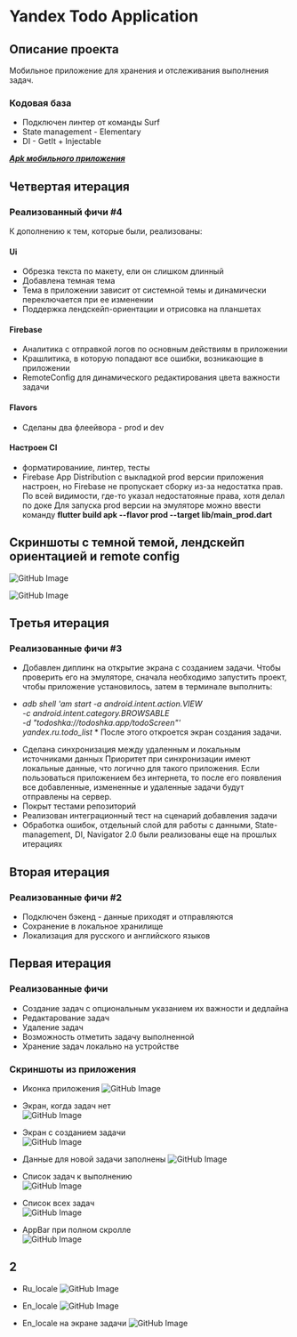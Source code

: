 # Yandex Todo Application

## Описание проекта
Мобильное приложение для хранения и отслеживания выполнения задач.

### Кодовая база
- Подключен линтер от команды Surf
- State management - Elementary
- DI - GetIt + Injectable
  
[*****Apk мобильного приложения*****](app-prod-release.apk)

## Четвертая итерация
### Реализованный фичи #4
К дополнению к тем, которые были, реализованы:
#### Ui
- Обрезка текста по макету, ели он слишком длинный
- Добавлена темная тема
- Тема в приложении зависит от системной темы и динамически переключается при ее изменении
- Поддержка лендскейп-ориентации и отрисовка на планшетах
#### Firebase
- Аналитика с отправкой логов по основным действиям в приложении
- Крашлитика, в которую попадают все ошибки, возникающие в приложении
- RemoteConfig для динамического редактирования цвета важности задачи
#### Flavors
- Сделаны два флеейвора - prod и dev
#### Настроен CI 
- форматированиие, линтер, тесты
- Firebase App Distribution с выкладкой prod версии приложения настроен, но Firebase не пропускает сборку из-за недостатка прав.
По всей видимости, где-то указал недостатояные права, хотя делал по доке
Для запуска prod версии на эмуляторе можно ввести команду **flutter build apk --flavor prod --target lib/main_prod.dart**

## Скриншоты с темной темой, лендскейп ориентацией и remote config
![GitHub Image](/screenshots/app_remote_config.png)

![GitHub Image](/screenshots/app_horizontal_landscape.png)

## Третья итерация
### Реализованные фичи #3
- Добавлен диплинк на открытие экрана с созданием задачи.
Чтобы проверить его на эмуляторе, сначала необходимо запустить проект, чтобы
приложение установилось, затем в терминале выполнить:
* *adb shell 'am start -a android.intent.action.VIEW \
    -c android.intent.category.BROWSABLE \
    -d "todoshka://todoshka.app/todoScreen"' \
    yandex.ru.todo_list* *
После этого откроется экран создания задачи.
- Сделана синхронизация между удаленным и локальным источниками данных
Приоритет при синхронизации имеют локальные данные, что логично для такого приложения. Если пользоваться приложением без интернета,
то после его появления все добавленные, измененные и удаленные задачи будут отправлены на сервер.
- Покрыт тестами репозиторий
- Реализован интеграционный тест на сценарий добавления задачи
- Обработка ошибок, отдельный слой для работы с данными, State-management, DI, Navigator 2.0 были реализованы еще на прошлых итерациях

## Вторая итерация
### Реализованные фичи #2
- Подключен бэкенд - данные приходят и отправляются
- Сохранение в локальное хранилище
- Локализация для русского и английского языков

## Первая итерация
### Реализованные фичи
- Создание задач с опциональным указанием их важности и дедлайна
- Редактарование задач
- Удаление задач
- Возможность отметить задачу выполненной
- Хранение задач локально на устройстве


### Скриншоты из приложения
- Иконка приложения
![GitHub Image](/screenshots/app_icon.png)

- Экран, когда задач нет  
![GitHub Image](/screenshots/empty_todo_list.png)

- Экран с созданием задачи  
![GitHub Image](/screenshots/create_todo.png)

- Данные для новой задачи заполнены
![GitHub Image](/screenshots/filled_todo.png)

- Список задач к выполнению  
![GitHub Image](/screenshots/todo_list.png)

- Список всех задач  
![GitHub Image](/screenshots/all_todos.png)

- AppBar при полном скролле  
![GitHub Image](/screenshots/app_bar.png)

## 2
- Ru_locale
![GitHub Image](/screenshots/ru_locale.png)

- En_locale
![GitHub Image](/screenshots/en_locale.png)

- En_locale на экране задачи
![GitHub Image](/screenshots/en_todo_detail.png)


